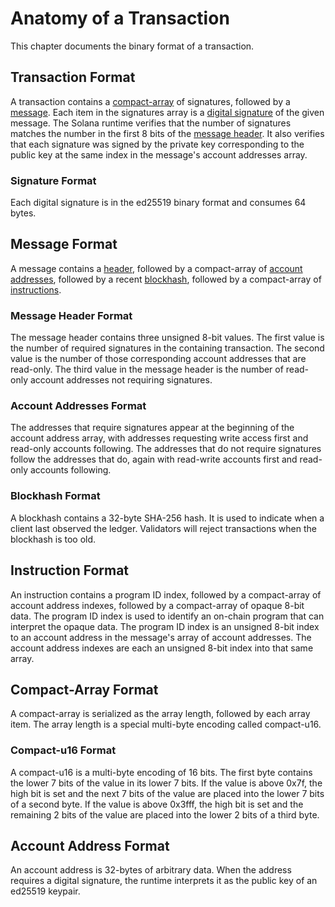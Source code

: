 # Anatomy of a Transaction

This chapter documents the binary format of a transaction.

## Transaction Format

A transaction contains a [compact-array](#Compact-Array-Format) of signatures,
followed by a [message](#Message-Format).  Each item in the signatures array is
a [digital signature](#Signature-Format) of the given message. The Solana
runtime verifies that the number of signatures matches the number in the first
8 bits of the [message header](#Message-Header-Format). It also verifies that
each signature was signed by the private key corresponding to the public key at
the same index in the message's account addresses array.

### Signature Format

Each digital signature is in the ed25519 binary format and consumes 64 bytes.


## Message Format

A message contains a [header](#Message-Header-Format), followed by a
compact-array of [account addresses](#Account-Address-Format), followed by a
recent [blockhash](#Blockhash-Format), followed by a compact-array of
[instructions](#Instruction-Format).

### Message Header Format

The message header contains three unsigned 8-bit values. The first value is the
number of required signatures in the containing transaction. The second value
is the number of those corresponding account addresses that are read-only.  The
third value in the message header is the number of read-only account addresses
not requiring signatures.

### Account Addresses Format

The addresses that require signatures appear at the beginning of the account
address array, with addresses requesting write access first and read-only
accounts following. The addresses that do not require signatures follow the
addresses that do, again with read-write accounts first and read-only accounts
following.


### Blockhash Format

A blockhash contains a 32-byte SHA-256 hash. It is used to indicate when a
client last observed the ledger. Validators will reject transactions when the
blockhash is too old.


## Instruction Format

An instruction contains a program ID index, followed by a compact-array of
account address indexes, followed by a compact-array of opaque 8-bit data. The
program ID index is used to identify an on-chain program that can interpret the
opaque data.  The program ID index is an unsigned 8-bit index to an account
address in the message's array of account addresses. The account address
indexes are each an unsigned 8-bit index into that same array.


## Compact-Array Format

A compact-array is serialized as the array length, followed by each array item.
The array length is a special multi-byte encoding called compact-u16.

### Compact-u16 Format

A compact-u16 is a multi-byte encoding of 16 bits. The first byte contains the
lower 7 bits of the value in its lower 7 bits.  If the value is above 0x7f, the
high bit is set and the next 7 bits of the value are placed into the lower 7
bits of a second byte. If the value is above 0x3fff, the high bit is set and
the remaining 2 bits of the value are placed into the lower 2 bits of a third
byte.

## Account Address Format

An account address is 32-bytes of arbitrary data. When the address requires a
digital signature, the runtime interprets it as the public key of an ed25519
keypair.
